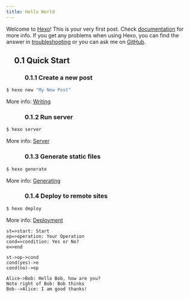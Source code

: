 ```yaml
---
title: Hello World
---
```

Welcome to [Hexo](https://hexo.io/)! This is your very first post. Check [documentation](https://hexo.io/docs/) for more info. If you get any problems when using Hexo, you can find the answer in [troubleshooting](https://hexo.io/docs/troubleshooting.html) or you can ask me on [GitHub](https://github.com/hexojs/hexo/issues).

## &emsp;0.1 Quick Start

### &emsp;&emsp;&emsp;0.1.1 Create a new post

``` bash
$ hexo new "My New Post"
```

More info: [Writing](https://hexo.io/docs/writing.html)

### &emsp;&emsp;&emsp;0.1.2 Run server

``` bash
$ hexo server
```

More info: [Server](https://hexo.io/docs/server.html)

### &emsp;&emsp;&emsp;0.1.3 Generate static files

``` bash
$ hexo generate
```

More info: [Generating](https://hexo.io/docs/generating.html)

### &emsp;&emsp;&emsp;0.1.4 Deploy to remote sites

``` bash
$ hexo deploy
```

More info: [Deployment](https://hexo.io/docs/deployment.html)

```flow
st=>start: Start
op=>operation: Your Operation
cond=>condition: Yes or No?
e=>end

st->op->cond
cond(yes)->e
cond(no)->op
```

```sequence
Alice->Bob: Hello Bob, how are you?
Note right of Bob: Bob thinks
Bob-->Alice: I am good thanks!
```